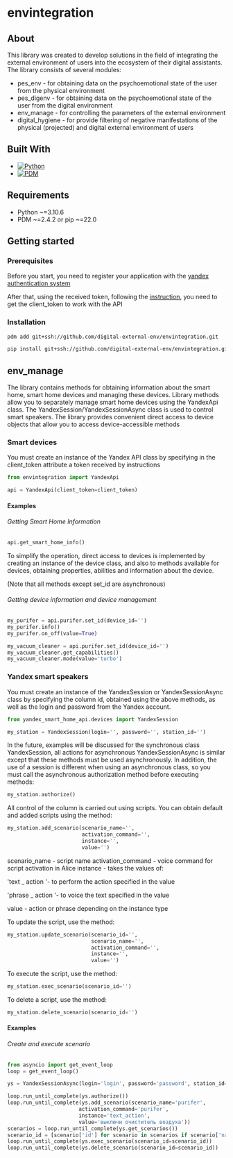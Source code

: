 # envintegration

## About

This library was created to develop solutions in the field of integrating the external environment of users into the ecosystem of their digital assistants. The library consists of several modules:
 * pes_env - for obtaining data on the psychoemotional state of the user from the physical environment
 * pes_digenv - for obtaining data on the psychoemotional state of the user from the digital environment
 * env_manage - for controlling the parameters of the external environment
 * digital_hygiene - for provide filtering of negative manifestations of the physical (projected) and digital external environment of users

## Built With

* [![Python][python-shield]][python-url]
* [![PDM][pdm-shield]][pdm-url]

## Requirements

* Python ~=3.10.6
* PDM ~=2.4.2 or pip ~=22.0

## Getting started

### Prerequisites

Before you start, you need to register your application with the [yandex authentication system](https://oauth.yandex.ru)

After that, using the received token, following
the [instruction](https://yandex.ru/dev/id/doc/dg/oauth/concepts/about.html), you need to get the client_token to work
with the API

### Installation

  ```sh
  pdm add git+ssh://github.com/digital-external-env/envintegration.git
  ```
  ```sh
  pip install git+ssh://github.com/digital-external-env/envintegration.git
  ````

## env_manage
The library contains methods for obtaining information about the smart home, smart home devices and managing these
devices.
Library methods allow you to separately manage smart home devices using the YandexApi class. The YandexSession/YandexSessionAsync class is used to control smart speakers.
The library provides convenient direct access to device objects that allow you to access device-accessible methods
### Smart devices

You must create an instance of the Yandex API class by specifying in the client_token attribute a token received by
instructions

```python
from envintegration import YandexApi

api = YandexApi(client_token=client_token)
```

#### Examples

###### Getting Smart Home Information

```python
api.get_smart_home_info()
```

To simplify the operation, direct access to devices is implemented by creating an instance of the device class, and also
to methods available for devices, obtaining properties, abilities and information about the device.

(Note that all methods except set_id are asynchronous)

###### Getting device information and device management

```python
my_purifer = api.purifer.set_id(device_id='')
my_purifer.info()
my_purifer.on_off(value=True)

my_vacuum_cleaner = api.purifer.set_id(device_id='')
my_vacuum_cleaner.get_capabilities()
my_vacuum_cleaner.mode(value='turbo')

```

### Yandex smart speakers

You must create an instance of the YandexSession or YandexSessionAsync class by specifying the column id, obtained using
the above methods, as well as the login and password from the Yandex account.

```python
from yandex_smart_home_api.devices import YandexSession

my_station = YandexSession(login='', password='', station_id='')

```

In the future, examples will be discussed for the synchronous class YandexSession, all actions for asynchronous
YandexSessionAsync is similar except that these methods must be used asynchronously. In addition, the use of a session
is different when using an asynchronous class, so you must call the asynchronous authorization method before executing
methods:

```python
my_station.authorize()
```

All control of the column is carried out using scripts. You can obtain default and added scripts using the method:

```python
my_station.add_scenario(scenario_name='',
                        activation_command='',
                        instance='',
                        value='')
```

scenario_name - script name activation_command - voice command for script activation in Alice instance - takes the
values of:

'text _ action '- to perform the action specified in the value

'phrase _ action '- to voice the text specified in the value

value - action or phrase depending on the instance type

To update the script, use the method:

```python
my_station.update_scenario(scenario_id='',
                           scenario_name='',
                           activation_command='',
                           instance='',
                           value='')
```

To execute the script, use the method:

```python
my_station.exec_scenario(scenario_id='')
```

To delete a script, use the method:

```python
my_station.delete_scenario(scenario_id='')
```

#### Examples

###### Create and execute scenario

```python
from asyncio import get_event_loop
loop = get_event_loop()

ys = YandexSessionAsync(login='login', password='password', station_id='3333333-0700-4e50-a82d-999d9999v9999')

loop.run_until_complete(ys.authorize())
loop.run_until_complete(ys.add_scenario(scenario_name='purifer',
                       activation_command='purifer',
                       instance='text_action',
                       value='выключи очиститель воздуха'))
scenarios = loop.run_until_complete(ys.get_scenarios())
scenario_id = [scenario['id'] for scenario in scenarios if scenario['name'] == 'purifer'][0]
loop.run_until_complete(ys.exec_scenario(scenario_id=scenario_id))
loop.run_until_complete(ys.delete_scenario(scenario_id=scenario_id))
```


<!-- MARKDOWN LINKS & IMAGES -->
<!-- https://www.markdownguide.org/basic-syntax/#reference-style-links -->
[python-shield]: https://img.shields.io/badge/Python-%203.10-blue?style=for-the-badge&logo=python
[python-url]: https://www.python.org/downloads/release/python-310
[pdm-shield]: https://img.shields.io/badge/PDM-%202.4-purple?style=for-the-badge&logo=dpd
[pdm-url]: https://pdm.fming.dev/2.4

